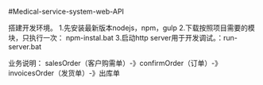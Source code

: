 #Medical-service-system-web-API

搭建开发环境。
1.先安装最新版本nodejs，npm，gulp
2.下载按照项目需要的模块，只执行一次： npm-instal.bat
3.启动http server用于开发调试。：run-server.bat


业务说明：
salesOrder（客户购需单）-》confirmOrder（订单）-》invoicesOrder（发货单）-》出库单
